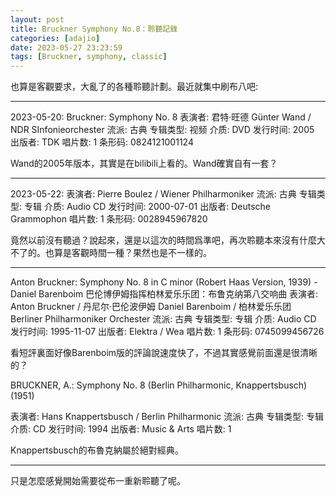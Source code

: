```yaml
---
layout: post
title: Bruckner Symphony No.8：聆聽記錄
categories: [adajio]
date: 2023-05-27 23:23:59
tags: [Bruckner, symphony, classic]
---
```


也算是客觀要求，大亂了的各種聆聽計劃。最近就集中刷布八吧:

------

2023-05-20: Bruckner: Symphony No. 8
表演者: 君特·旺德 Günter Wand / NDR SInfonieorchester
流派: 古典
专辑类型: 视频
介质: DVD
发行时间: 2005
出版者: TDK
唱片数: 1
条形码: 0824121001124

Wand的2005年版本，其實是在bilibili上看的。Wand確實自有一套？

------

2023-05-22: 
表演者: Pierre Boulez / Wiener Philharmoniker
流派: 古典
专辑类型: 专辑
介质: Audio CD
发行时间: 2000-07-01
出版者: Deutsche Grammophon
唱片数: 1
条形码: 0028945967820

竟然以前沒有聽過？說起來，還是以這次的時間爲準吧，再次聆聽本來沒有什麼大不了的。也算是客觀時間一種？果然也是不一樣的。

------

Anton Bruckner: Symphony No. 8 in C minor (Robert Haas Version, 1939) - Daniel Barenboim 巴伦博伊姆指挥柏林爱乐乐团：布鲁克纳第八交响曲
表演者: Anton Bruckner / 丹尼尔·巴伦波伊姆 Daniel Barenboim / 柏林爱乐乐团 Berliner Philharmoniker Orchester
流派: 古典
专辑类型: 专辑
介质: Audio CD
发行时间: 1995-11-07
出版者: Elektra / Wea
唱片数: 1
条形码: 0745099456726

看短評裏面好像Barenboim版的評論說速度快了，不過其實感覺前面還是很清晰的？


BRUCKNER, A.: Symphony No. 8 (Berlin Philharmonic, Knappertsbusch) (1951)

表演者: Hans Knappertsbusch / Berlin Philharmonic
流派: 古典
专辑类型: 专辑
介质: CD
发行时间: 1994
出版者: Music & Arts
唱片数: 1

Knappertsbusch的布魯克納屬於絕對經典。


--------

只是怎麼感覺開始需要從布一重新聆聽了呢。



